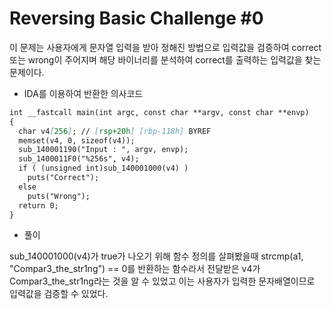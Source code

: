 # Reversing Basic Challenge #0

이 문제는 사용자에게 문자열 입력을 받아 정해진 방법으로 입력값을 검증하여 correct 또는 wrong이 주어지며 해당 바이너리를 분석하여 correct를 출력하는 입력값을 찾는 문제이다.

- IDA를 이용하여 반환한 의사코드  

```markdown
int __fastcall main(int argc, const char **argv, const char **envp)
{
  char v4[256]; // [rsp+20h] [rbp-118h] BYREF
  memset(v4, 0, sizeof(v4));
  sub_140001190("Input : ", argv, envp);
  sub_1400011F0("%256s", v4);
  if ( (unsigned int)sub_140001000(v4) )
    puts("Correct");
  else
    puts("Wrong");
  return 0;
}  
```


- 풀이

sub_140001000(v4)가 true가 나오기 위해 함수 정의를 살펴봤을때
 strcmp(a1, "Compar3_the_str1ng") == 0를 반환하는 함수라서 전달받은 v4가 Compar3_the_str1ng라는 것을 알 수 있었고
이는 사용자가 입력한 문자배열이므로 입력값을 검증할 수 있었다.

